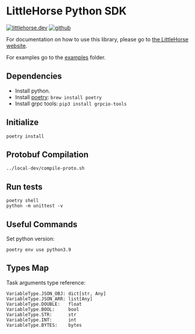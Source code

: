 # LittleHorse Python SDK

<a href="https://littlehorse.dev/"><img alt="littlehorse.dev" src="https://img.shields.io/badge/-LittleHorse.dev-7f7aff"></a>
<a href="https://github.com/littlehorse-enterprises/littlehorse"><img alt="github" src="https://img.shields.io/badge/-LittleHorse-gray?logo=github&logoColor=white"></a>

For documentation on how to use this library, please go to [the LittleHorse website](https://littlehorse.dev).

For examples go to the [examples](./examples/) folder.

## Dependencies

- Install python.
- Install [poetry](https://python-poetry.org/): `brew install poetry`
- Install grpc tools: `pip3 install grpcio-tools`

## Initialize

```
poetry install
```

## Protobuf Compilation

```
../local-dev/compile-proto.sh
```

## Run tests

```
poetry shell
python -m unittest -v
```

## Useful Commands

Set python version:

```
poetry env use python3.9
```

## Types Map

Task arguments type reference:

```
VariableType.JSON_OBJ: dict[str, Any]
VariableType.JSON_ARR: list[Any]
VariableType.DOUBLE:   float
VariableType.BOOL:     bool
VariableType.STR:      str
VariableType.INT:      int
VariableType.BYTES:    bytes
```

